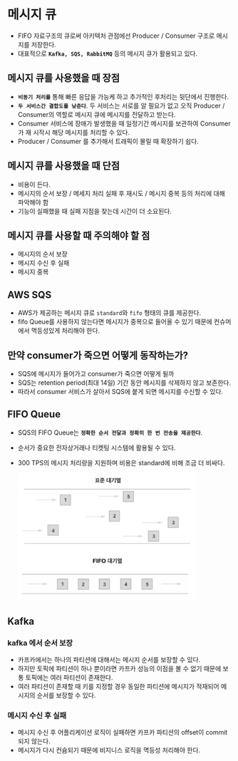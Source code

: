 # 메시지 큐

- FIFO 자료구조의 큐로써 아키텍처 관점에선 Producer / Consumer 구조로 메시지를 저장한다.
- 대표적으로 **`Kafka, SQS, RabbitMQ`** 등의 메시지 큐가 활용되고 있다.

## 메시지 큐를 사용했을 때 장점

- **`비동기 처리를`** 통해 빠른 응답을 가능케 하고 추가적인 후처리는 뒷단에서 진행한다.
- **`두 서비스간 결합도를 낮춘다`**. 두 서비스는 서로를 알 필요가 없고 오직 Producer / Consumer의 역할로 메시지 큐에 메시지를 전달하고 받는다.
- Consumer 서비스에 장애가 발생했을 때 일정기간 메시지를 보관하여 Consumer가 재 시작시 해당 메시지를 처리할 수 있다.
- Producer / Consumer 를 추가해서 트래픽이 몰릴 때 확장하기 쉽다.

## 메시지 큐를 사용했을 때 단점

- 비용이 든다.
- 메시지의 순서 보장 / 메세지 처리 실패 후 재시도 / 메시지 중복 등의 처리에 대해 파악해야 함
- 기능이 실패했을 때 실패 지점을 찾는데 시간이 더 소요된다.

## 메시지 큐를 사용할 때 주의해야 할 점

- 메시지의 순서 보장
- 메시지 수신 후 실패
- 메시지 중복

## AWS SQS

- AWS가 제공하는 메시지 큐로 `standard`와 `fifo` 형태의 큐를 제공한다.
- fifo Queue를 사용하지 않는다면 메시지가 중복으로 들어올 수 있기 때문에 컨슈머에서 멱등성있게 처리해야 한다.

## 만약 consumer가 죽으면 어떻게 동작하는가?

- SQS에 메시지가 들어가고 consumer가 죽으면 어떻게 될까
- SQS는 retention period(최대 14일) 기간 동안 메시지를 삭제하지 않고 보존한다.
- 따라서 consumer 서비스가 살아서 SQS에 붙게 되면 메시지를 수신할 수 있다.

## FIFO Queue

- SQS의 FIFO Queue는 **`정확한 순서 전달과 정확히 한 번 전송을 제공한다`**.
- 순서가 중요한 전자상거래나 티켓팅 시스템에 활용될 수 있다.
- 300 TPS의 메시지 처리량을 지원하며 비용은 standard에 비해 조금 더 비싸다.

  <img src="https://github.com/programmer-sjk/TIL/blob/main/images/message-queue/sqs-fifo-vs-standard.png" width="400">

## Kafka

### kafka 에서 순서 보장

- 카프카에서는 하나의 파티션에 대해서는 메시지 순서를 보장할 수 있다.
- 하지만 토픽에 파티션이 하나 뿐이라면 카프카 성능의 이점을 볼 수 없기 때문에 보통 토픽에는 여러 파티션이 존재한다.
- 여러 파티션이 존재할 때 키를 지정할 경우 동일한 파티션에 메시지가 적재되어 메시지의 순서를 보장할 수 있다.

### 메시지 수신 후 실패

- 메시지 수신 후 어플리케이션 로직이 실패하면 카프카 파티션의 offset이 commit 되지 않는다.
- 메시지가 다시 컨슘되기 때문에 비지니스 로직을 멱등성 처리해야 한다.
